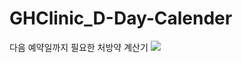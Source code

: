 # GHClinic_D-Day-Calender
다음 예약일까지 필요한 처방약 계산기
<img src="https://capsule-render.vercel.app/api?type=slice&color=auto&height=300&section=header&text=Noh%20Seung%20Jun&fontSize=90" />

